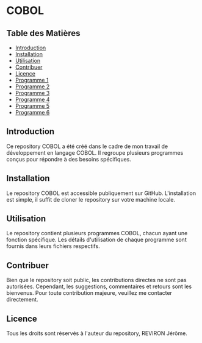 # COBOL

## Table des Matières
- [Introduction](#introduction)
- [Installation](#installation)
- [Utilisation](#utilisation)
- [Contribuer](#contribuer)
- [Licence](#licence)
- [Programme 1](#programme-1)
- [Programme 2](#programme-2)
- [Programme 3](#programme-3)
- [Programme 4](#programme-4)
- [Programme 5](#programme-5)
- [Programme 6](#programme-6)

## Introduction
Ce repository COBOL a été créé dans le cadre de mon travail de développement en langage COBOL. Il regroupe plusieurs programmes conçus pour répondre à des besoins spécifiques.

## Installation
Le repository COBOL est accessible publiquement sur GitHub. L'installation est simple, il suffit de cloner le repository sur votre machine locale.

## Utilisation
Le repository contient plusieurs programmes COBOL, chacun ayant une fonction spécifique. Les détails d'utilisation de chaque programme sont fournis dans leurs fichiers respectifs.

## Contribuer
Bien que le repository soit public, les contributions directes ne sont pas autorisées. Cependant, les suggestions, commentaires et retours sont les bienvenus. Pour toute contribution majeure, veuillez me contacter directement.

## Licence
Tous les droits sont réservés à l'auteur du repository, REVIRON Jérôme.
